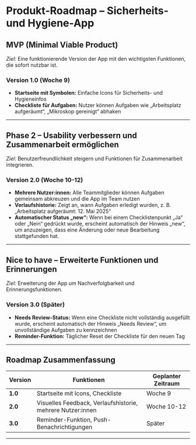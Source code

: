 # Produkt-Roadmap – Sicherheits- und Hygiene-App

## MVP (Minimal Viable Product)  
*Ziel:* Eine funktionierende Version der App mit den wichtigsten Funktionen, die sofort nutzbar ist.

### **Version 1.0 (Woche 9)**  
- **Startseite mit Symbolen:** Einfache Icons für Sicherheits- und Hygieneinfos
- **Checkliste für Aufgaben:** Nutzer können Aufgaben wie „Arbeitsplatz aufgeräumt“, „Mikroskop gereinigt“ abhaken
---

## Phase 2 – Usability verbessern und Zusammenarbeit ermöglichen  
*Ziel:* Benutzerfreundlichkeit steigern und Funktionen für Zusammenarbeit integrieren.

### **Version 2.0 (Woche 10-12)**  
- **Mehrere Nutzer:innen:** Alle Teammitglieder können Aufgaben gemeinsam abkreuzen und die App im Team nutzen
- **Verlaufshistorie:** Zeigt an, wann Aufgaben erledigt wurden, z. B. „Arbeitsplatz aufgeräumt: 12. Mai 2025“
- **Automatischer Status „new“:** Wenn bei einem Checklistenpunkt „Ja“ oder „Nein“ gedrückt wurde, erscheint automatisch der Hinweis „new“, um anzuzeigen, dass eine Änderung oder neue Bearbeitung stattgefunden hat. 
---


## Nice to have – Erweiterte Funktionen und Erinnerungen  
*Ziel:* Erweiterung der App um Nachverfolgbarkeit und Erinnerungsfunktionen.

### **Version 3.0 (Später)**  
- **Needs Review-Status:** Wenn eine Checkliste nicht vollständig ausgefüllt wurde, erscheint automatisch der Hinweis „Needs Review“, um unvollständige Aufgaben zu kennzeichnen
- **Reminder-Funktion:** Täglicher Reset der Checkliste für den neuen Tag
---

## Roadmap Zusammenfassung

| Version  | Funktionen                                                        | Geplanter Zeitraum |
|----------|-------------------------------------------------------------------|--------------------|
| **1.0**  | Startseite mit Icons, Checkliste                                  | Woche 9            |
| **2.0**  | Visuelles Feedback, Verlaufshistorie, mehrere Nutzer:innen        | Woche 10-12        |
| **3.0**  | Reminder-Funktion, Push-Benachrichtigungen                        | Später             |

---

